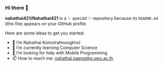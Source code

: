 ### Hi there 👋


**nahathai421/Nahathai421** is a ✨ _special_ ✨ repository because its `README.md` (this file) appears on your GitHub profile.

Here are some ideas to get you started:

- 🔭 I’m Nahathai Komolratmongkhol
- 🌱 I’m currently learning Computer Science
- 🤔 I’m looking for help with Mobile Programming
- 📫 How to reach me: nahathai.paeng@g.swu.ac.th


